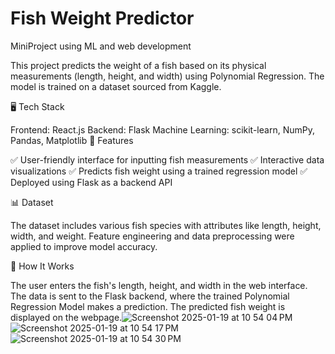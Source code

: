 # Fish Weight Predictor
MiniProject using ML and web development 


This project predicts the weight of a fish based on its physical measurements (length, height, and width) using Polynomial Regression. The model is trained on a dataset sourced from Kaggle.

🖥️ Tech Stack

Frontend: React.js
Backend: Flask
Machine Learning: scikit-learn, NumPy, Pandas, Matplotlib
📌 Features

✅ User-friendly interface for inputting fish measurements
✅ Interactive data visualizations
✅ Predicts fish weight using a trained regression model
✅ Deployed using Flask as a backend API

📊 Dataset

The dataset includes various fish species with attributes like length, height, width, and weight. Feature engineering and data preprocessing were applied to improve model accuracy.

🚀 How It Works

The user enters the fish's length, height, and width in the web interface.
The data is sent to the Flask backend, where the trained Polynomial Regression Model makes a prediction.
The predicted fish weight is displayed on the webpage.![Screenshot 2025-01-19 at 10 54 04 PM](https://github.com/user-attachments/assets/66ea8749-89e3-4e32-b00f-e6c97ae1ef9b)
![Screenshot 2025-01-19 at 10 54 17 PM](https://github.com/user-attachments/assets/34c564c8-f1e7-4d14-8f39-31f51baee630)
![Screenshot 2025-01-19 at 10 54 30 PM](https://github.com/user-attachments/assets/a7245dc2-8703-431c-a04b-e7e6eefb36be)

